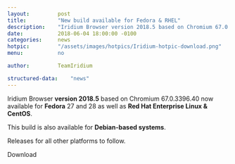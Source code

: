 ```yaml
---
layout:			post
title: 			"New build available for Fedora & RHEL"
description:	"Iridium Browser version 2018.5 based on Chromium 67.0.3396.40 now available for Fedora 27 & 28 as well as Red Hat Enterprise Linux & CentOS."
date:   		2018-06-04 18:00:00 -0100
categories:		news
hotpic:			"/assets/images/hotpics/Iridium-hotpic-download.png"
menu:			no

author:			TeamIridium

structured-data:	"news"
---
```


Iridium Browser **version 2018.5** based on Chromium 67.0.3396.40 now available for **Fedora** 27 and 28 as well as **Red Hat Enterprise Linux & CentOS**.   

This build is also available for **Debian-based systems**.      

Releases for all other platforms to follow.    

<a id="download-parser2" class="button download" title="download Iridium Browser">Download</a>